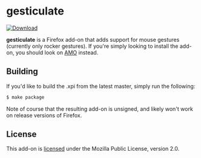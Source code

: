 # gesticulate

[![Download][download-image]][download-link]

**gesticulate** is a Firefox add-on that adds support for mouse gestures
(currently only rocker gestures). If you're simply looking to install the
add-on, you should look on [AMO][download-link] instead.

## Building

If you'd like to build the .xpi from the latest master, simply run the
following:

```sh
$ make package
```

Note of course that the resulting add-on is unsigned, and likely won't work on
release versions of Firefox.

## License

This add-on is [licensed][license-link] under the Mozilla Public License,
version 2.0.

[download-image]: https://img.shields.io/amo/v/gesticulate.svg
[download-link]: https://addons.mozilla.org/en-US/firefox/addon/gesticulate/
[license-link]: https://github.com/jimporter/gesticulate/blob/master/LICENSE
